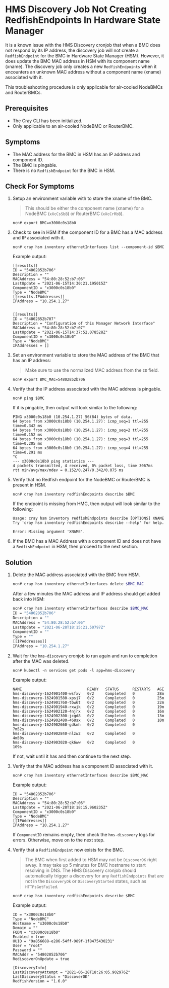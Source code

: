 # HMS Discovery Job Not Creating RedfishEndpoints In Hardware State Manager

It is a known issue with the HMS Discovery cronjob that when a BMC does not respond by its IP address,
the discovery job will not create a `RedfishEndpoint` for the BMC in Hardware State Manager (HSM). However,
it does update the BMC MAC address in HSM with its component name (xname). The discovery job only creates a
new `RedfishEndpoints` when it encounters an unknown MAC address without a component name (xname) associated with it.

This troubleshooting procedure is only applicable for air-cooled NodeBMCs and RouterBMCs.

## Prerequisites

- The Cray CLI has been initialized.
- Only applicable to an air-cooled NodeBMC or RouterBMC.

## Symptoms

- The MAC address for the BMC in HSM has an IP address and component ID.
- The BMC is pingable.
- There is no `RedfishEndpoint` for the BMC in HSM.

## Check For Symptoms

1. Setup an environment variable with to store the xname of the BMC.

    > This should be either the component name (xname) for a NodeBMC (`xXcCsSbB`) or RouterBMC (`xXcCrRbB`).

    ```console
    ncn# export BMC=x3000c0s18b0
    ```

1. Check to see in HSM if the component ID for a BMC has a MAC address and IP associated with it.

    ```console
    ncn# cray hsm inventory ethernetInterfaces list --component-id $BMC
    ```

    Example output:

    ```text
    [[results]]
    ID = "54802852b706"
    Description = ""
    MACAddress = "54:80:28:52:b7:06"
    LastUpdate = "2021-06-15T14:30:21.195015Z"
    ComponentID = "x3000c0s18b0"
    Type = "NodeBMC"
    [[results.IPAddresses]]
    IPAddress = "10.254.1.27"
    
    
    [[results]]
    ID = "54802852b707"
    Description = "Configuration of this Manager Network Interface"
    MACAddress = "54:80:28:52:b7:07"
    LastUpdate = "2021-06-15T14:37:52.078528Z"
    ComponentID = "x3000c0s18b0"
    Type = "NodeBMC"
    IPAddresses = []
    ```

1. Set an environment variable to store the MAC address of the BMC that has an IP address:

    > Make sure to use the normalized MAC address from the `ID` field.

    ```console
    ncn# export BMC_MAC=54802852b706
    ```

1. Verify that the IP address associated with the MAC address is pingable.

    ```console
    ncn# ping $BMC
    ```

    If it is pingable, then output will look similar to the following:

    ```text
    PING x3000c0s18b0 (10.254.1.27) 56(84) bytes of data.
    64 bytes from x3000c0s18b0 (10.254.1.27): icmp_seq=1 ttl=255 time=0.342 ms
    64 bytes from x3000c0s18b0 (10.254.1.27): icmp_seq=2 ttl=255 time=0.152 ms
    64 bytes from x3000c0s18b0 (10.254.1.27): icmp_seq=3 ttl=255 time=0.205 ms
    64 bytes from x3000c0s18b0 (10.254.1.27): icmp_seq=4 ttl=255 time=0.291 ms
    ^C
    --- x3000c0s18b0 ping statistics ---
    4 packets transmitted, 4 received, 0% packet loss, time 3067ms
    rtt min/avg/max/mdev = 0.152/0.247/0.342/0.075 ms
    ```

1. Verify that no Redfish endpoint for the NodeBMC or RouterBMC is present in HSM.

    ```console
    ncn# cray hsm inventory redfishEndpoints describe $BMC
    ```

    If the endpoint is missing from HMC, then output will look similar to the following:

    ```text
    Usage: cray hsm inventory redfishEndpoints describe [OPTIONS] XNAME
    Try 'cray hsm inventory redfishEndpoints describe --help' for help.
    
    Error: Missing argument 'XNAME'.
    ```

1. If the BMC has a MAC Address with a component ID and does not have a `RedfishEndpoint` in HSM, then proceed to the next section.

## Solution
1. Delete the MAC address associated with the BMC from HSM.
    ```bash
    ncn# cray hsm inventory ethernetInterfaces delete $BMC_MAC
    ```

    After a few minutes the MAC address and IP address should get added back into HSM:

    ```bash
    ncn# cray hsm inventory ethernetInterfaces describe $BMC_MAC
    ID = "54802852b706"
    Description = ""
    MACAddress = "54:80:28:52:b7:06"
    LastUpdate = "2021-06-28T18:15:21.50797Z"
    ComponentID = ""
    Type = ""
    [[IPAddresses]]
    IPAddress = "10.254.1.27"
    ```

1. Wait for the `hms-discovery` cronjob to run again and run to completion after the MAC was deleted.

    ```console
    ncn# kubectl -n services get pods -l app=hms-discovery
    ```

    Example output:

    ```text
    NAME                             READY   STATUS      RESTARTS   AGE
    hms-discovery-1624901400-wsfxv   0/2     Completed   0          28m
    hms-discovery-1624901580-xpsj7   0/2     Completed   0          25m
    hms-discovery-1624901760-tbw6t   0/2     Completed   0          22m
    hms-discovery-1624901940-rxwjk   0/2     Completed   0          19m
    hms-discovery-1624902120-4njrx   0/2     Completed   0          16m
    hms-discovery-1624902300-jcgd8   0/2     Completed   0          13m
    hms-discovery-1624902480-468sx   0/2     Completed   0          10m
    hms-discovery-1624902660-gdkmh   0/2     Completed   0          7m52s
    hms-discovery-1624902840-nlzw2   0/2     Completed   0          4m50s
    hms-discovery-1624903020-qk6ww   0/2     Completed   0          109s
    ```

    If not, wait until it has and then continue to the next step.

1. Verify that the MAC address has a component ID associated with it.

    ```console
    ncn# cray hsm inventory ethernetInterfaces describe $BMC_MAC
    ```

    Example output:

    ```text
    ID = "54802852b706"
    Description = ""
    MACAddress = "54:80:28:52:b7:06"
    LastUpdate = "2021-06-28T18:18:15.960235Z"
    ComponentID = "x3000c0s18b0"
    Type = "NodeBMC"
    [[IPAddresses]]
    IPAddress = "10.254.1.27"
    ```

    If `ComponentID` remains empty, then check the `hms-discovery` logs for errors. Otherwise, move on to the next step.

1. Verify that a `RedfishEndpoint` now exists for the BMC.

    > The BMC when first added to HSM may not be `DiscoverOK` right away. It may take up 5 minutes for BMC hostname
    > to start resolving in DNS. The HMS Discovery cronjob should automatically trigger a discovery for any `RedfishEndpoints`
    > that are not in the `DiscoveryOk` or `DiscoveryStarted` states, such as `HTTPsGetFailed`.

    ```console
    ncn# cray hsm inventory redfishEndpoints describe $BMC
    ```

    Example output:

    ```text
    ID = "x3000c0s18b0"
    Type = "NodeBMC"
    Hostname = "x3000c0s18b0"
    Domain = ""
    FQDN = "x3000c0s18b0"
    Enabled = true
    UUID = "9a856688-e286-54ff-989f-1f8475430231"
    User = "root"
    Password = ""
    MACAddr = "54802852b706"
    RediscoverOnUpdate = true

    [DiscoveryInfo]
    LastDiscoveryAttempt = "2021-06-28T18:26:05.902976Z"
    LastDiscoveryStatus = "DiscoverOK"
    RedfishVersion = "1.6.0"
    ```
